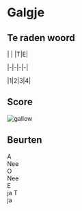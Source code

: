 # Galgje

## Te raden woord

| | |T|E|

|-|-|-|-|

|1|2|3|4|

## Score
![gallow](./images/3.png)

## Beurten 

A  
Nee  
O  
Nee  
E  
ja
T  
ja